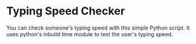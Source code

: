 # Typing Speed Checker

You can check someone's typing speed with this simple Python script. It uses python's inbuild time module to test the user's typing speed.
